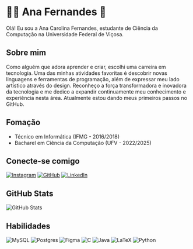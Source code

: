 
# 👩‍💻 Ana Fernandes 🎨

Olá! Eu sou a Ana Carolina Fernandes, estudante de Ciência da Computação na Universidade Federal de Viçosa. 

## Sobre mim

Como alguém que adora aprender e criar, escolhi uma carreira em tecnologia. Uma das minhas atividades favoritas é descobrir novas linguagens e ferramentas de programação, além de expressar meu lado artístico através do design. Reconheço a força transformadora e inovadora da tecnologia e me dedico a expandir continuamente meu conhecimento e experiência nesta área. Atualmente estou dando meus primeiros passos no GitHub.

## Fomação

- Técnico em Informática (IFMG - 2016/2018)
- Bacharel em Ciência da Computação (UFV - 2022/2025)


## Conecte-se comigo
[![Instagram](https://img.shields.io/badge/-Instagram-%23E4405F?style=for-the-badge&logo=instagram&logoColor=white)](https://www.instagram.com/ana.helianthus/) 
[![GitHub](https://img.shields.io/badge/GitHub-100000?style=for-the-badge&logo=github&logoColor=white)](https://github.com/NanaFernandes/NanaFernandes)
[![LinkedIn](https://img.shields.io/badge/LinkedIn-0077B5?style=for-the-badge&logo=linkedin&logoColor=white)](https://www.linkedin.com/in/ana-carolina-fernandes-clementino-8a82a6235/)

## GitHub Stats
![GitHub Stats](https://github-readme-stats.vercel.app/api?username=NanaFernandes&theme=transparent&bg_color=FFF&border_color=FFC0CB&show_icons=true&icon_color=FFC0CB&title_color=E94D5F&text_color=FFC0CB&hide=stars)

## Habilidades


![MySQL](https://img.shields.io/badge/mysql-4479A1.svg?style=for-the-badge&logo=mysql&logoColor=white)
![Postgres](https://img.shields.io/badge/postgres-%23316192.svg?style=for-the-badge&logo=postgresql&logoColor=white)
![Figma](https://img.shields.io/badge/figma-%23F24E1E.svg?style=for-the-badge&logo=figma&logoColor=white)
![C](https://img.shields.io/badge/c-%2300599C.svg?style=for-the-badge&logo=c&logoColor=white)
![Java](https://img.shields.io/badge/java-%23ED8B00.svg?style=for-the-badge&logo=openjdk&logoColor=white)
![LaTeX](https://img.shields.io/badge/latex-%23008080.svg?style=for-the-badge&logo=latex&logoColor=white)
![Python](https://img.shields.io/badge/python-3670A0?style=for-the-badge&logo=python&logoColor=ffdd54)
